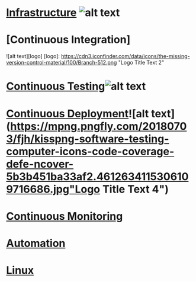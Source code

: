 # [Infrastructure](https://binujacobc.github.io/DevOps101/Automation) ![alt text](https://d1.awsstatic.com/what-is-aws/AWS-Types-of-Cloud-Computing_Infrastructure-as-a-Service.c2e061a42b68ec6d969880fb8768bcb8e5cc2e69.png "Logo Title Text 1")

# [Continuous Integration]
![alt text][logo]
[logo]: https://cdn3.iconfinder.com/data/icons/the-missing-version-control-material/100/Branch-512.png "Logo Title Text 2"

# [Continuous Testing](https://binujacobc.github.io/DevOps101/Continuous_Testing)![alt text](https://image.flaticon.com/icons/png/512/1508/1508763.png "Logo Title Text 3")

# [Continuous Deployment](https://binujacobc.github.io/DevOps101/Continuous_Deployment)![alt text](https://mpng.pngfly.com/20180703/fjh/kisspng-software-testing-computer-icons-code-coverage-defe-ncover-5b3b451ba33af2.4612634115306109716686.jpg"Logo Title Text 4")

# [Continuous Monitoring](https://binujacobc.github.io/DevOps101/Continuous_Monitoring)

# [Automation](https://binujacobc.github.io/DevOps101/Automation)

# [Linux](https://binujacobc.github.io/DevOps101/linux)


